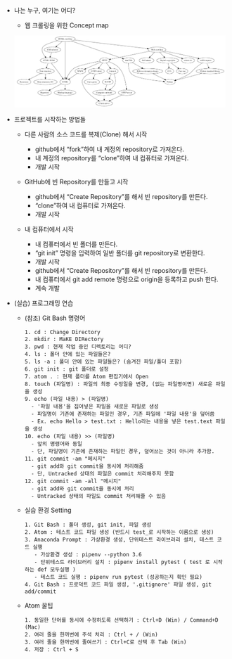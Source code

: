 
- 나는 누구, 여기는 어디?

  - 웹 크롤링을 위한 Concept map

  ![Web Crawling의 Concept Map](https://github.com/YoungestSalon/TIL/blob/master/concept-map.JPG?raw=true)



- 프로젝트를 시작하는 방법들

  - 다른 사람의 소스 코드를 복제(Clone) 해서 시작

    - github에서 “fork”하여 내 계정의 repository로 가져온다.
    - 내 계정의 repository를 “clone”하여 내 컴퓨터로 가져온다.
    - 개발 시작

    

  - GitHub에 빈 Repository를 만들고 시작

    - github에서 “Create Repository”를 해서 빈 repository를 만든다.
    - “clone”하여 내 컴퓨터로 가져온다.
    - 개발 시작

    

  - 내 컴퓨터에서 시작 

    - 내 컴퓨터에서 빈 폴더를 만든다.
    - “git init” 명령을 입력하여 일반 폴더를 git repository로 변환한다.
    - 개발 시작
    - github에서 “Create Repository”를 해서 빈 repository를 만든다.
    - 내 컴퓨터에서 git add remote 명령으로 origin을 등록하고 push 한다.
    - 계속 개발




- (실습) 프로그래밍 연습 

  - (참조) Git Bash 명령어

    ~~~
    1. cd : Change Directory
    2. mkdir : MaKE DIRectory
    3. pwd : 현재 작업 중인 디렉토리는 어디?
    4. ls : 폴더 안에 있는 파일들은?
    5. ls -a : 폴더 안에 있는 파일들은? (숨겨진 파일/폴더 포함)
    6. git init : git 폴더로 설정
    7. atom . : 현재 폴더를 Atom 편집기에서 Open
    8. touch (파일명) : 파일의 최종 수정일을 변경, (없는 파일명이면) 새로운 파일을 생성
    9. echo (파일 내용) > (파일명)
      - '파일 내용'을 집어넣은 파일을 새로운 파일로 생성
      - 파일명이 기존에 존재하는 파일인 경우, 기존 파일에 '파일 내용'을 덮어씀
      - Ex. echo Hello > test.txt : Hello라는 내용을 넣은 test.text 파일을 생성
    10. echo (파일 내용) >> (파일명)
      - 앞의 명령어와 동일
      - 단, 파일명이 기존에 존재하는 파일인 경우, 덮어쓰는 것이 아니라 추가함.
    11. git commit -am "메시지"
      - git add와 git commit을 동시에 처리해줌
      - 단, Untracked 상태의 파일은 commit 처리해주지 못함
    12. git commit -am -all "메시지"
      - git add와 git commit을 동시에 처리
      - Untracked 상태의 파일도 commit 처리해줄 수 있음
    ~~~

  - 실습 환경 Setting

    ~~~
    1. Git Bash : 폴더 생성, git init, 파일 생성
    2. Atom : 테스트 코드 파일 생성 (반드시 test_로 시작하는 이름으로 생성)
    3. Anaconda Prompt : 가상환경 생성, 단위테스트 라이브러리 설치, 테스트 코드 실행
       - 가상환경 생성 : pipenv --python 3.6
       - 단위테스트 라이브러리 설치 : pipenv install pytest ( test 로 시작하는 def 모두실행 )
       - 테스트 코드 실행 : pipenv run pytest (성공하는지 확인 필요)
    4. Git Bash : 프로덕트 코드 파일 생성, '.gitignore' 파일 생성, git add/commit
    ~~~
    

  - Atom 꿀팁

    ~~~
    1. 동일한 단어를 동시에 수정하도록 선택하기 : Ctrl+D (Win) / Command+D (Mac)
    2. 여러 줄을 한꺼번에 주석 처리 : Ctrl + / (Win)
    3. 여러 줄을 한꺼번에 줄여쓰기 : Ctrl+C로 선택 후 Tab (Win)
    4. 저장 : Ctrl + S
    ~~~

